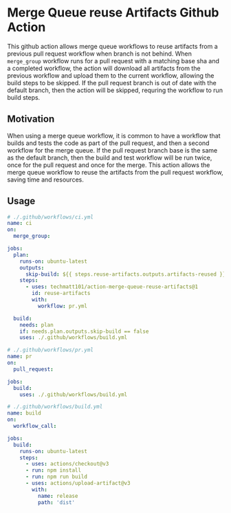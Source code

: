 # Merge Queue reuse Artifacts Github Action

This github action allows merge queue workflows to reuse artifacts from a previous pull request workflow when branch is not behind.
When `merge_group` workflow runs for a pull request with a matching base sha and a completed workflow, the action will download all artifacts from the previous workflow and upload them to the current workflow, allowing the build steps to be skipped. If the pull request branch is out of date with the default branch, then the action will be skipped, requring the workflow to run build steps.

## Motivation

When using a merge queue workflow, it is common to have a workflow that builds and tests the code as part of the pull request, and then a second workflow for the merge queue. If the pull request branch base is the same as the default branch, then the build and test workflow will be run twice, once for the pull request and once for the merge. This action allows the merge queue workflow to reuse the artifacts from the pull request workflow, saving time and resources.

## Usage

```yaml
# ./.github/workflows/ci.yml
name: ci
on:
  merge_group:

jobs:
  plan:
    runs-on: ubuntu-latest
    outputs:
      skip-build: ${{ steps.reuse-artifacts.outputs.artifacts-reused }}
    steps:
      - uses: techmatt101/action-merge-queue-reuse-artifacts@1
        id: reuse-artifacts
        with:
          workflow: pr.yml

  build:
    needs: plan
    if: needs.plan.outputs.skip-build == false
    uses: ./.github/workflows/build.yml
```

```yaml
# ./.github/workflows/pr.yml
name: pr
on:
  pull_request:

jobs:
  build:
    uses: ./.github/workflows/build.yml
```

```yaml
# ./.github/workflows/build.yml
name: build
on:
  workflow_call:

jobs:
  build:
    runs-on: ubuntu-latest
    steps:
      - uses: actions/checkout@v3
      - run: npm install
      - run: npm run build
      - uses: actions/upload-artifact@v3
        with:
          name: release
          path: 'dist'
```
